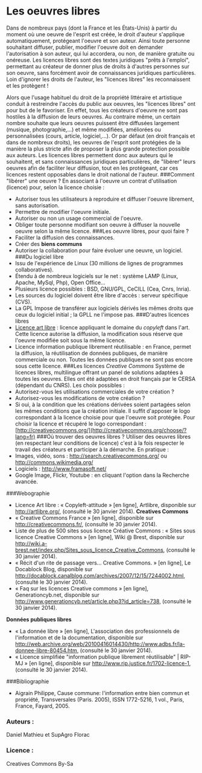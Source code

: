 # Les oeuvres libres
Dans de nombreux pays (dont la France et les États-Unis) à partir du moment où une oeuvre de l'esprit est créée, le droit d'auteur s'applique automatiquement, protégeant l'oeuvre et son auteur. 
Ainsi toute personne souhaitant diffuser, publier, modifier l'oeuvre doit en demander l'autorisation à son auteur, qui lui accordera, ou non, de manière gratuite ou onéreuse.
Les licences libres sont des textes juridiques "prêts à l'emploi", permettant au créateur de donner plus de droits à d'autres personnes sur son oeuvre, sans forcément avoir de connaissances juridiques particulières.
Loin d'ignorer les droits de l'auteur, les "licences libres" les reconnaissent et les protègent !

Alors que l'usage habituel du droit de la propriété littéraire et artistique conduit à restreindre l'accès du public aux oeuvres, les "licences libres" ont pour but de le favoriser. En effet, tous les créateurs d'oeuvre ne sont pas hostiles à la diffusion de leurs oeuvres. Au contraire même, un certain nombre souhaite que leurs oeuvres puissent être diffusées largement (musique, photographie,...) et même modifiées, améliorées ou personnalisées (cours, article, logiciel,...). Or par défaut (en droit français et dans de nombreux droits), les oeuvres de l'esprit sont protégées de la manière la plus stricte afin de proposer la plus grande protection possible aux auteurs.
Les licences libres permettent donc aux auteurs qui le souhaitent, et sans connaissances juridiques particulières, de "libérer" leurs oeuvres afin de faciliter leur diffusion, tout en les protégeant, car ces licences restent opposables dans le droit national de l'auteur.
###Comment "libérer" une oeuvre ?
En associant à l'oeuvre un contrat d'utilisation (licence) pour, selon la licence choisie :
* Autoriser tous les utilisateurs à reproduire et diffuser l'oeuvre librement, sans autorisation.
* Permettre de modifier l'oeuvre initiale.
* Autoriser ou non un usage commercial de l'oeuvre.
* Obliger toute personne modifiant son oeuvre à diffuser la nouvelle oeuvre selon la même licence.
###Les oeuvre libres, pour quoi faire ?
* Faciliter la diffusion des connaissances.
* Créer des **biens communs**
* Autoriser la collaboration pour faire évoluer une oeuvre, un logiciel.
###Du logiciel libre
* Issu de l'expérience de Linux (30 millions de lignes de programmes collaboratives).
* Étendu à de nombreux logiciels sur le net : système LAMP (Linux, Apache, MySql, Php), Open Office...
* Plusieurs licence possibles : BSD, GNU/GPL, CeCILL (Cea, Cnrs, Inria).
* Les sources du logiciel doivent être libre d'accès : serveur spécifique (CVS).
* La GPL Impose de transférer aux logiciels dérivés les mêmes droits que ceux du logiciel initial ; la GPLL ne l'impose pas. 
###D'autres licences libres
* [Licence art libre](http://artlibre.org/) : licence appliquant le domaine du *copyleft* dans l'art. Cette licence autorise la diffusion, la modification sous réserve que l'oeuvre modifiée soit sous la même licence.
* Licence information publique librement réutilisable : en France, permet la diffusion, la réutilisation de données publiques, de manière commerciale ou non.  Toutes les données publiques ne sont pas encore sous cette licence.
###Les licences *Creative Commons*
Système de licences libres, multilingue offrant un panel de solutions adaptées à toutes les oeuvres. Elles ont été adaptées en droit français par le CERSA (dépendant du CNRS).
Les choix possibles :
* Autorisez-vous les utilisations commerciales de votre création ?
* Autorisez-vous les modifications de votre création ?
* Si oui, à la condition que les créations dérivées soient partagées selon les mêmes conditions que la création initiale.
Il suffit d'apposer le logo correspondant à la licence choisie pour que l'oeuvre soit protégée.
Pour choisir la licence et récupéré le logo correspondant : [http://creativecommons.org/](http://creativecommons.org/choose/?lang=fr)
###Où trouver des oeuvres libres ?
Utiliser des oeuvres libres (en respectant leur conditions de licence) c'est à la fois respecter le travail des créateurs et participer à la démarche. En pratique :
* Images, vidéo, sons : http://search.creativecommons.org/ ou http://commons.wikimedia.org/
* Logiciels : http://www.framasoft.net/
* Google Image, Flickr, Youtube : en cliquant l'option dans la Recherche avancée.

###Webographie
* Licence Art libre : « Copyleft-attitude » [en ligne], Artlibre, disponible sur <http://artlibre.org/>, (consulté le 30 janvier 2014).
**Creatives Commons**
* « Creative Commons France » [en ligne], disponible sur <http://creativecommons.fr/>, (consulté le 30 janvier 2014).
* Liste de plus de 500 sites sous licence Créative Commons : « Sites sous licence Creative Commons » [en ligne], Wiki @ Brest, disponible sur <http://wiki.a-brest.net/index.php/Sites_sous_licence_Creative_Commons>, (consulté le 30 janvier 2014).
* « Récit d'un rite de passage vers... Creative Commons. » [en ligne], Le Docablock Blog, disponible sur <http://docablock.canalblog.com/archives/2007/12/15/7244002.html>, (consulté le 30 janvier 2014).
* « Faq sur les licences Creative commons » [en ligne], Generationcyb.net, disponible sur <http://www.generationcyb.net/article.php3?id_article=738>, (consulté le 30 janvier 2014).

**Données publiques libres**
* « La donnée libre » [en ligne], L'association des professionnels de l'information et de la documentation, disponible sur <http://web.archive.org/web/20100416014430/http://www.adbs.fr/la-donnee-libre-80454.htm>, (consulté le 30 janvier 2014).
* « Licence simplifiée "information publique librement réutilisable" | RIP-MJ » [en ligne], disponible sur <http://www.rip.justice.fr/1702-licence-1>, (consulté le 30 janvier 2014).

###Bibliographie
* Aigrain Philippe, Cause commune: l'information entre bien commun et propriété, Transversales (Paris. 2005), ISSN 1772-5216, 1 vol., Paris, France, Fayard, 2005.

### Auteurs :
Daniel Mathieu et SupAgro Florac
### Licence : 
Creatives Commons By-Sa
